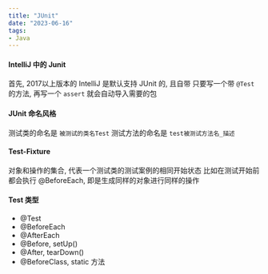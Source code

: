 ```yaml
---
title: "JUnit"
date: "2023-06-16"
tags:
- Java
---
```


#### IntelliJ 中的 Junit
首先, 2017以上版本的 IntelliJ 是默认支持 JUnit 的, 且自带
只要写一个带 `@Test` 的方法, 再写一个 `assert` 就会自动导入需要的包

#### JUnit 命名风格
测试类的命名是 `被测试的类名Test`
测试方法的命名是 `test被测试方法名_描述` 

#### Test-Fixture
对象和操作的集合, 代表一个测试类的测试案例的相同开始状态
比如在测试开始前都会执行 @BeforeEach, 即是生成同样的对象进行同样的操作

#### Test 类型
- @Test
- @BeforeEach
- @AfterEach
- @Before, setUp()
- @After, tearDown()
- @BeforeClass, static 方法
